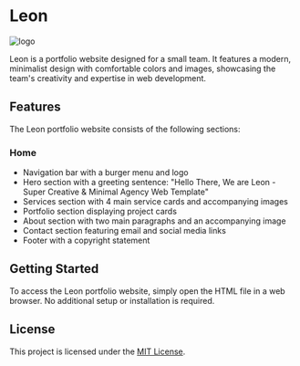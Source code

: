 
# Leon

![logo](https://i.imgur.com/j6sXY6N.png)

Leon is a portfolio website designed for a small team. It features a modern, minimalist design with comfortable colors and images, showcasing the team's creativity and expertise in web development.

## Features

The Leon portfolio website consists of the following sections:

### Home
- Navigation bar with a burger menu and logo
- Hero section with a greeting sentence: "Hello There, We are Leon - Super Creative & Minimal Agency Web Template"
- Services section with 4 main service cards and accompanying images
- Portfolio section displaying project cards
- About section with two main paragraphs and an accompanying image
- Contact section featuring email and social media links
- Footer with a copyright statement

## Getting Started

To access the Leon portfolio website, simply open the HTML file in a web browser. No additional setup or installation is required.

## License

This project is licensed under the [MIT License](LICENSE).
